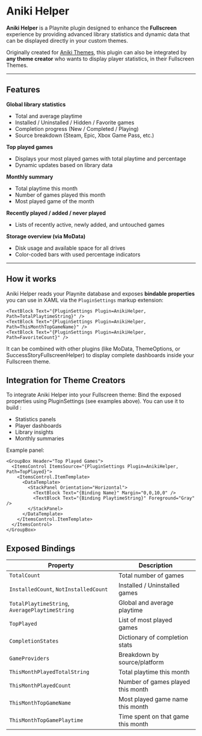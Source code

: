 # Aniki Helper

**Aniki Helper** is a Playnite plugin designed to enhance the **Fullscreen** experience by providing advanced library statistics and dynamic data that can be displayed directly in your custom themes.

Originally created for [Aniki Themes](https://github.com/Mike-Aniki), this plugin can also be integrated by **any theme creator** who wants to display player statistics, in their Fullscreen Themes.

---

## Features

**Global library statistics**
- Total and average playtime  
- Installed / Uninstalled / Hidden / Favorite games  
- Completion progress (New / Completed  / Playing)  
- Source breakdown (Steam, Epic, Xbox Game Pass, etc.)

**Top played games**
- Displays your most played games with total playtime and percentage  
- Dynamic updates based on library data

**Monthly summary**
- Total playtime this month  
- Number of games played this month  
- Most played game of the month  

**Recently played / added / never played**
- Lists of recently active, newly added, and untouched games

**Storage overview (via MoData)**
- Disk usage and available space for all drives  
- Color-coded bars with used percentage indicators  

---

## How it works

Aniki Helper reads your Playnite database and exposes **bindable properties** you can use in XAML via the `PluginSettings` markup extension:

```
<TextBlock Text="{PluginSettings Plugin=AnikiHelper, Path=TotalPlaytimeString}" />
<TextBlock Text="{PluginSettings Plugin=AnikiHelper, Path=ThisMonthTopGameName}" />
<TextBlock Text="{PluginSettings Plugin=AnikiHelper, Path=FavoriteCount}" />
```
It can be combined with other plugins (like MoData, ThemeOptions, or SuccessStoryFullscreenHelper) to display complete dashboards inside your Fullscreen theme.

## Integration for Theme Creators

To integrate Aniki Helper into your Fullscreen theme:
Bind the exposed properties using PluginSettings (see examples above).
You can use it to build :

- Statistics panels
- Player dashboards
- Library insights
- Monthly summaries

Example panel:
```
<GroupBox Header="Top Played Games">
  <ItemsControl ItemsSource="{PluginSettings Plugin=AnikiHelper, Path=TopPlayed}">
    <ItemsControl.ItemTemplate>
      <DataTemplate>
        <StackPanel Orientation="Horizontal">
          <TextBlock Text="{Binding Name}" Margin="0,0,10,0" />
          <TextBlock Text="{Binding PlaytimeString}" Foreground="Gray" />
        </StackPanel>
      </DataTemplate>
    </ItemsControl.ItemTemplate>
  </ItemsControl>
</GroupBox>
```

## Exposed Bindings

| Property                                       | Description                        |
| ---------------------------------------------- | ---------------------------------- |
| `TotalCount`                                   | Total number of games              |
| `InstalledCount`, `NotInstalledCount`          | Installed / Uninstalled games      |
| `TotalPlaytimeString`, `AveragePlaytimeString` | Global and average playtime        |
| `TopPlayed`                                    | List of most played games          |
| `CompletionStates`                             | Dictionary of completion stats     |
| `GameProviders`                                | Breakdown by source/platform       |
| `ThisMonthPlayedTotalString`                   | Total playtime this month          |
| `ThisMonthPlayedCount`                         | Number of games played this month  |
| `ThisMonthTopGameName`                         | Most played game name this month   |
| `ThisMonthTopGamePlaytime`                     | Time spent on that game this month |



